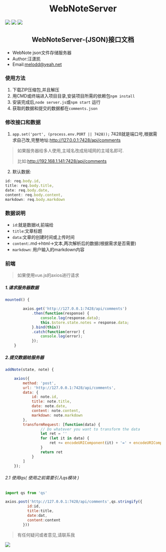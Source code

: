 <h1 align=center >WebNoteServer</h1>

[![](https://img.shields.io/badge/download-5K-brightgreen.svg)](https://github.com/melodd-x/WebNoteServer.git)
![](https://img.shields.io/badge/body--parser-1.4.3-blue.svg)
![](https://img.shields.io/badge/express-4.4.5-blue.svg)

<h2 align=center >WebNoteServer-(JSON)接口文档</h2>

- WebNote json文件存储服务器
- Author:汪潇凯
- Email:<melodd@yeah.net>



### 使用方法
1. 下载ZIP压缩包,并且解压
2. 用CMD或终端进入项目目录,安装项目所需的依赖包`npm install`
3. 安装完成后,`node server.js`或`npm start` 运行
4. 获取的数据和提交的数据都在`comments.json`

### 修改接口和数据
1. `app.set('port', (process.env.PORT || 7428));`
7428就是端口号,根据需求自己改,完整地址:http://127.0.0.1:7428/api/comments
> 如果服务器给多人使用,主域名改成局域网的主域名即可.
>
> 比如:http://192.168.1.141:7428/api/comments
2. 默认数据:
```javascript
id: req.body.id,
title: req.body.title,
date: req.body.date,
content: req.body.content,
markdown: req.body.markdown
```

### 数据说明
- `id`:就是数据id,前端给
- `title`:文章标题
- `data`:文章的创建时间或上传时间
- `content`:.md->html->文本,两次解析后的数据(根据需求是否需要)
- `markdown`: 用户输入的markdown内容


### 前端
> 如果使用vue.js的axios进行请求

##### 1.请求服务器数据

```javascript
mounted() {

        axios.get('http://127.0.0.1:7428/api/comments')
            .then(function(response) {
                console.log(response.data);
                this.$store.state.notes = response.data;
            }.bind(this))
            .catch(function(error) {
                console.log(error);
            });
    }
```

##### 2.提交数据给服务器
```javascript
addNote(state, note) {

    axios({
        method: 'post',
        url: 'http://127.0.0.1:7428/api/comments',
        data: {
            id: note.id,
            title: note.title,
            date: note.date,
            content: note.content,
            markdown: note.markdown
        },
        transformRequest: [function(data) {
                // Do whatever you want to transform the data
                let ret = ''
                for (let it in data) {
                    ret += encodeURIComponent(it) + '=' + encodeURIComponent(data[it]) + '&'
                }
                return ret
            }
        ]
    });
```

###### 2.1 使用qs( 使用之前需要引入qs模块 )

```javascript
import qs from 'qs'
```

```javascript
axios.post('http://127.0.0.1:7428/api/comments',qs.stringify({
          id:id,
          title:title,
          date:dat,
          content:content
        }))
```

> 有任何疑问或者意见,请联系我


![](https://img.shields.io/github/watchers/badges/shields.svg?style=social&label=Watch)
